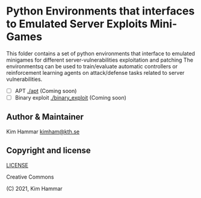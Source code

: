 # Python Environments that interfaces to Emulated Server Exploits Mini-Games

This folder contains a set of python environments that interface to emulated minigames for different server-vulnerabilities exploitation and patching 
The environmentsq can be used to train/evaluate automatic controllers or reinforcement learning agents on
attack/defense tasks related to server vulnerabilities. 

- [ ] APT [./apt](./apt) (Coming soon)
- [ ] Binary exploit [./binary_exploit](./binary_exploit) (Coming soon) 

## Author & Maintainer

Kim Hammar <kimham@kth.se>

## Copyright and license

[LICENSE](LICENSE.md)

Creative Commons

(C) 2021, Kim Hammar